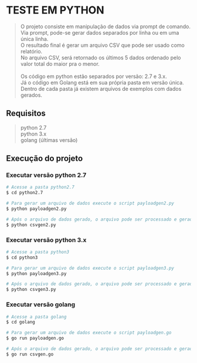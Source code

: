 # TESTE EM PYTHON
> O projeto consiste em manipulação de dados via prompt de comando. <br />
> Via prompt, pode-se gerar dados separados por linha ou em uma única linha.<br />
> O resultado final é gerar um arquivo CSV que pode ser usado como relatório.<br />
> No arquivo CSV, será retornado os últimos 5 dados ordenado pelo valor total do maior pra o menor.
<br /><br />
> Os código em python estão separados por versão: 2.7 e 3.x.<br />
> Já o código em Golang está em sua própria pasta em versão única.<br />
> Dentro de cada pasta já existem arquivos de exemplos com dados gerados.

## Requisitos

> python 2.7<br />
> python 3.x<br />
> golang (últimas versão)

## Execução do projeto

### Executar versão python 2.7

```bash
# Acesse a pasta python2.7 
$ cd python2.7

# Para gerar um arquivo de dados execute o script payloadgen2.py
$ python payloadgen2.py

# Após o arquivo de dados gerado, o arquivo pode ser processado e gerado o relatório em CSV
$ python csvgen2.py
```

### Executar versão python 3.x

```bash
# Acesse a pasta python3
$ cd python3

# Para gerar um arquivo de dados execute o script payloadgen3.py
$ python payloadgen3.py

# Após o arquivo de dados gerado, o arquivo pode ser processado e gerado o relatório em CSV
$ python csvgen3.py
```

### Executar versão golang

```bash
# Acesse a pasta golang
$ cd golang

# Para gerar um arquivo de dados execute o script payloadgen.go
$ go run payloadgen.go

# Após o arquivo de dados gerado, o arquivo pode ser processado e gerado o relatório em CSV
$ go run csvgen.go
```